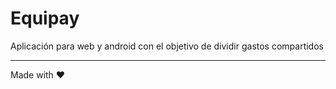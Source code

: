 # Equipay

Aplicación para web y android con el objetivo de dividir gastos compartidos


---

Made with ❤️
